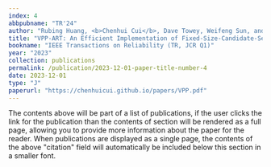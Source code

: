 ```yaml
---
index: 4
abbpubname: "TR'24"
author: "Rubing Huang, <b>Chenhui Cui</b>, Dave Towey, Weifeng Sun, and Junlong Lian"
title: "VPP-ART: An Efficient Implementation of Fixed-Size-Candidate-Set Adaptive Random Testing Using Vantage Point Partitioning"
bookname: "IEEE Transactions on Reliability (TR, JCR Q1)"
year: "2023"
collection: publications
permalink: /publication/2023-12-01-paper-title-number-4
date: 2023-12-01
type: "J"
paperurl: "https://chenhuicui.github.io/papers/VPP.pdf"
---
```


The contents above will be part of a list of publications, if the user clicks the link for the publication than the contents of section will be rendered as a full page, allowing you to provide more information about the paper for the reader. When publications are displayed as a single page, the contents of the above "citation" field will automatically be included below this section in a smaller font.
